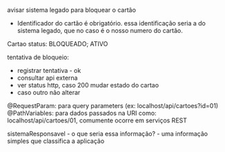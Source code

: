 avisar sistema legado para bloquear o cartão

- Identificador do cartão é obrigatório.
essa identificação seria a do sistema legado, que no caso é o nosso numero do cartão.

Cartao status:
BLOQUEADO;
ATIVO

tentativa de bloqueio:

- registrar tentativa - ok
- consultar api externa
- ver status http, caso 200 mudar estado do cartao
- caso outro não alterar 

@RequestParam: para query parameters (ex: localhost/api/cartoes?id=01)
@PathVariables: para dados passados na URI como: localhost/api/cartoes/01, comumente ocorre em serviços REST

sistemaResponsavel - o que seria essa informação? - uma informação simples que classifica a aplicação
